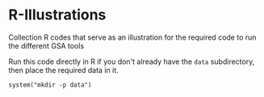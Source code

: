 # R-Illustrations
Collection R codes that serve as an illustration for the required code to run the different GSA tools

Run this code directly in R if you don't already have the `data` subdirectory, then place the required data in it.

```
system("mkdir -p data")
```
